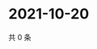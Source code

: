 # 2021-10-20

共 0 条

<!-- BEGIN WEIBO -->
<!-- 最后更新时间 Wed Oct 20 2021 08:49:28 GMT+0800 (China Standard Time) -->

<!-- END WEIBO -->
